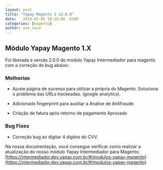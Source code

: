 ```yaml
---
layout: post
title: "Yapay Magento 1 v2.0.0"
date:   2019-05-06 10:10:00 -0300
categories: [magento]
author: ana_nava
---
```


## Módulo Yapay Magento 1.X

Foi liberada a versão 2.0.0 do módulo Yapay Intermediador para magento com a correção do bug abaixo:

<!-- more -->


### **Melhorias**

* Ajuste página de sucesso para utilizar a própria do Magento. Soluciona o problema das URLs trackeadas. (google analytics).

* Adicionado fingerprint para auxiliar a Analise de Antifraude.

* Criação de fatura após retorno de pagamento Aprovado


### **Bug Fixes**

* Correção bug ao digitar 4 dígitos do CVV.




Na nossa documentação, você consegue verificar como realizar a atualização do nosso módulo Yapay Intermediador para Magento: [https://intermediador.dev.yapay.com.br/#/modulos-yapay-magento](https://intermediador.dev.yapay.com.br/#/modulos-yapay-magento)


